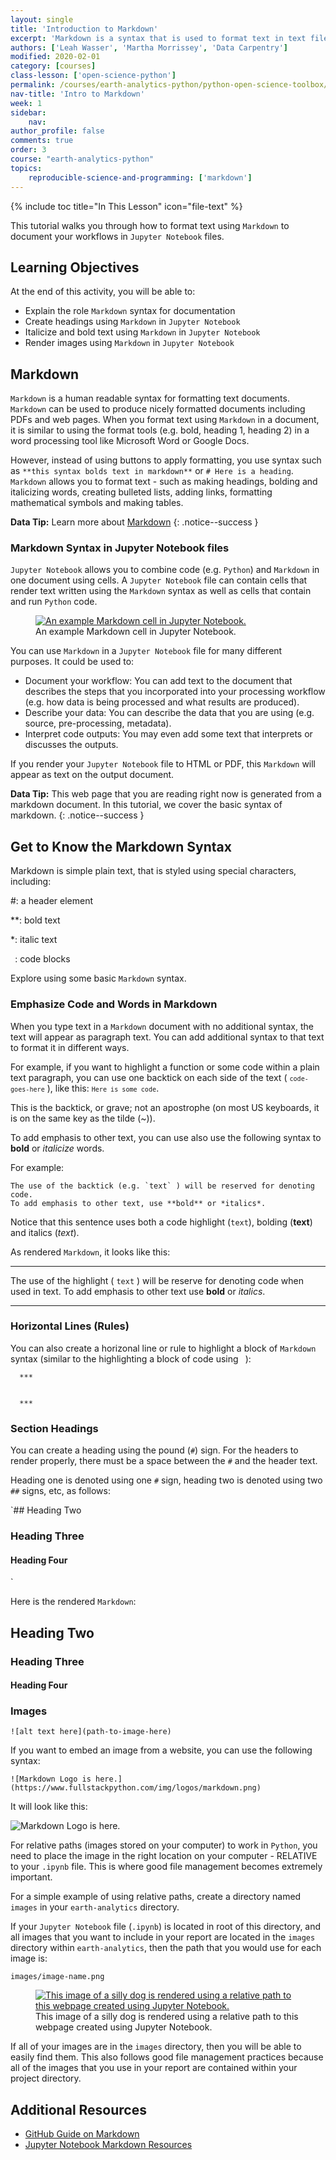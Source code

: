 ```yaml
---
layout: single
title: 'Introduction to Markdown'
excerpt: 'Markdown is a syntax that is used to format text in text files, Jupyter Notebooks and even R Markdown files. Learn how to format text using Markdown.'
authors: ['Leah Wasser', 'Martha Morrissey', 'Data Carpentry']
modified: 2020-02-01
category: [courses]
class-lesson: ['open-science-python']
permalink: /courses/earth-analytics-python/python-open-science-toolbox/use-markdown-in-jupyter-notebooks/
nav-title: 'Intro to Markdown'
week: 1
sidebar:
    nav:
author_profile: false
comments: true
order: 3
course: "earth-analytics-python"
topics:
    reproducible-science-and-programming: ['markdown']
---
```

{% include toc title="In This Lesson" icon="file-text" %}

This tutorial walks you through how to format text using `Markdown` to document your workflows in `Jupyter Notebook` files.

<div class='notice--success' markdown="1">

## <i class="fa fa-graduation-cap" aria-hidden="true"></i> Learning Objectives

At the end of this activity, you will be able to:

* Explain the role `Markdown` syntax for documentation
* Create headings using `Markdown` in `Jupyter Notebook`
* Italicize and bold text using `Markdown` in `Jupyter Notebook`
* Render images using `Markdown` in `Jupyter Notebook`
 
</div>

 
## Markdown 

`Markdown` is a human readable syntax for formatting text documents. `Markdown` can be used to produce nicely formatted documents including PDFs and web pages. When you format text using `Markdown` in a document, it is similar to using the format tools (e.g. bold, heading 1, heading 2) in a word processing tool like Microsoft Word or Google Docs. 

However, instead of using buttons to apply formatting, you use syntax such as `**this syntax bolds text in markdown**` or `# Here is a heading`. `Markdown` allows you to format text - such as making headings, bolding and italicizing words, creating bulleted lists, adding links, formatting mathematical symbols and making tables. 


<i class="fa fa-star"></i> **Data Tip:**
Learn more about <a href="http://jupyter-notebook.readthedocs.io/en/stable/examples/Notebook/Working%20With%20Markdown%20Cells.html" target="_blank">Markdown</a>
{: .notice--success }


### Markdown Syntax in Jupyter Notebook files

`Jupyter Notebook` allows you to combine code (e.g. `Python`) and `Markdown` in one document using cells. A `Jupyter Notebook` file can contain cells that render text written using the `Markdown` syntax as well as cells that contain and run `Python` code. 

<figure>
 <a href="{{ site.url }}/images/courses/earth-analytics/python-interface/md-cell.png">
 <img src="{{ site.url }}/images/courses/earth-analytics/python-interface/md-cell.png" alt="An example Markdown cell in Jupyter Notebook."></a>
 <figcaption> An example Markdown cell in Jupyter Notebook.
 </figcaption>
</figure>

You can use `Markdown` in a `Jupyter Notebook` file for many different purposes. It could be used to:

* Document your workflow: You can add text to the document that describes the steps that you incorporated into your processing workflow (e.g. how data is being processed and what results are produced).
* Describe your data: You can describe the data that you are using (e.g. source, pre-processing, metadata). 
* Interpret code outputs: You may even add some text that interprets or discusses the outputs. 

If you render your `Jupyter Notebook` file to HTML or PDF, this `Markdown` will appear as text on the output document. 

<i class="fa fa-star"></i> **Data Tip:**
This web page that you are reading right now is generated from a markdown document. In this tutorial, we cover the basic syntax of markdown.
{: .notice--success }

## Get to Know the Markdown Syntax

Markdown is simple plain text, that is styled using special characters, including:

#: a header element

**: bold text

*: italic text

` `: code blocks

Explore using some basic `Markdown` syntax. 

### Emphasize Code and Words in Markdown

When you type text in a `Markdown` document with no additional syntax, the text will appear as paragraph text. You can add additional syntax to that text to format it in different ways.

For example, if you want to highlight a function or some code within a plain text paragraph, you can use one backtick on each side of the text ( <code>`code-goes-here`</code> ), like this: <code>`Here is some code`</code>. 

This is the backtick, or grave; not an apostrophe (on most US keyboards, it is on the same key as the tilde (~)).

To add emphasis to other text, you can use also use the following syntax to **bold** or *italicize* words.

For example:

```
The use of the backtick (e.g. `text` ) will be reserved for denoting code.
To add emphasis to other text, use **bold** or *italics*.
```

Notice that this sentence uses both a code highlight (`text`), bolding (**text**) and italics (*text*).

As rendered `Markdown`, it looks like this:

***

The use of the highlight ( `text` ) will be reserve for denoting code when
used in text. To add emphasis to other text use **bold** or *italics*.

***

### Horizontal Lines (Rules)

You can also create a horizonal line or rule to highlight a block of `Markdown` syntax (similar to the highlighting a block of code using ` `):

	  ***


	  ***

### Section Headings 

You can create a heading using the pound (`#`) sign. For the headers to render properly, there must be a space between the `#` and the header text.

Heading one is denoted using one `#` sign, heading two is denoted using two `##` signs, etc, as follows:

`## Heading Two

### Heading Three

#### Heading Four
`

Here is the rendered `Markdown`:

## Heading Two

### Heading Three

#### Heading Four


### Images

<!--
You can use `Markdown` to link to images on the web using the following syntax:

```
<figure>
   <a href="https://www.fullstackpython.com/img/logos/markdown.png">
   <img src="https://www.fullstackpython.com/img/logos/markdown.png" alt="You can use Markdown to add images to Jupyter Notebook files, such as this image of the Markdown logo. Source: Full Stack Python."></a>
   <figcaption> You can use Markdown to add images to Jupyter Notebook files, such as this image of the Markdown logo. Source: Full Stack Python.
   </figcaption>
</figure>
```

It will render as follows:

<figure>
   <a href="https://www.fullstackpython.com/img/logos/markdown.png">
   <img src="https://www.fullstackpython.com/img/logos/markdown.png" alt="You can use Markdown to add images to Jupyter Notebook files, such as this image of the Markdown logo. Source: Full Stack Python."></a>
   <figcaption> You can use Markdown to add images to Jupyter Notebook files, such as this image of the Markdown logo. Source: Full Stack Python.
   </figcaption>
</figure>


You can also add images to a `Markdown` cell using relative paths to files on in your directory structure using:
-->

`![alt text here](path-to-image-here)`

If you want to embed an image from a website, you can use the following syntax:

`![Markdown Logo is here.](https://www.fullstackpython.com/img/logos/markdown.png)`

It will look like this:

![Markdown Logo is here.](https://www.fullstackpython.com/img/logos/markdown.png)

For relative paths (images stored on your computer) to work in `Python`, you need to place the image in the right location on your computer - RELATIVE to your `.ipynb` file. This is where good file management becomes extremely important.

For a simple example of using relative paths, create a directory named `images` in your `earth-analytics` directory. 

If your `Jupyter Notebook` file (`.ipynb`) is located in root of this directory, and all images that you want to include in your report are located in the `images` directory within `earth-analytics`, then the path that you
would use for each image is: 

`images/image-name.png`


<figure class="half">
 <a href="{{ site.url }}/images/courses/earth-analytics/lidar-raster-data-r/silly-dog.png">
 <img src="{{ site.url }}/images/courses/earth-analytics/lidar-raster-data-r/silly-dog.png" alt="This image of a silly dog is rendered using a relative path to this webpage created using Jupyter Notebook."></a>
 <figcaption> This image of a silly dog is rendered using a relative path to this webpage created using Jupyter Notebook.</figcaption>
</figure>


If all of your images are in the `images` directory, then you will be able to easily find them. This also follows good file management practices because all of the images that you use in your report are contained within your project directory.

<div class="notice--info" markdown="1">

## Additional Resources 

* <a href="https://guides.github.com/features/mastering-markdown/" target="_blank">GitHub Guide on Markdown</a>
* <a href="http://jupyter-notebook.readthedocs.io/en/stable/examples/Notebook/Working%20With%20Markdown%20Cells.html" target="_blank"> Jupyter Notebook Markdown Resources</a>
</div>
